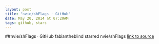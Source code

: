 ```yaml
---
layout: post
title: "nvie/shFlags · GitHub"
date: May 20, 2014 at 07:20AM
tags: github, stars
---
```

##nvie/shFlags · GitHub
fabiantheblind starred nvie/shFlags
[link to source](http://ift.tt/1tdlAi6) 
